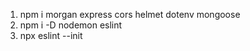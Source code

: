 1. npm i morgan express cors helmet dotenv mongoose
2. npm i -D nodemon eslint
3. npx eslint --init

